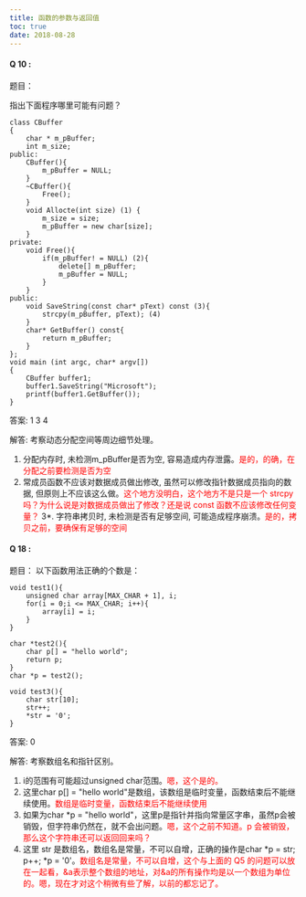```yaml
---
title: 函数的参数与返回值
toc: true
date: 2018-08-28
---
```








#### Q 10 :

题目：

指出下面程序哪里可能有问题？

```
class CBuffer
{
    char * m_pBuffer;
    int m_size;
public:
    CBuffer(){
        m_pBuffer = NULL;
    }
    ~CBuffer(){
        Free();
    }
    void Allocte(int size) (1) {
        m_size = size;
        m_pBuffer = new char[size];
    }
private:
    void Free(){
        if(m_pBuffer! = NULL) (2){
            delete[] m_pBuffer;
            m_pBuffer = NULL;
        }
    }
public:
    void SaveString(const char* pText) const (3){
        strcpy(m_pBuffer, pText); (4)
    }
    char* GetBuffer() const{
        return m_pBuffer;
    }
};
void main (int argc, char* argv[])
{
    CBuffer buffer1;
    buffer1.SaveString("Microsoft");
    printf(buffer1.GetBuffer());
}
```

答案:
1
3
4

解答:
考察动态分配空间等周边细节处理。
1. 分配内存时, 未检测m_pBuffer是否为空, 容易造成内存泄露。<span style="color:red;">是的，的确，在分配之前要检测是否为空</span>
2. 常成员函数不应该对数据成员做出修改, 虽然可以修改指针数据成员指向的数据, 但原则上不应该这么做。<span style="color:red;">这个地方没明白，这个地方不是只是一个 strcpy 吗？为什么说是对数据成员做出了修改？还是说 const 函数不应该修改任何变量？</span>
3*. 字符串拷贝时, 未检测是否有足够空间, 可能造成程序崩溃。<span style="color:red;">是的，拷贝之前，要确保有足够的空间</span>





#### Q 18 :

题目：
以下函数用法正确的个数是：
```
void test1(){
    unsigned char array[MAX_CHAR + 1], i;
    for(i = 0;i <= MAX_CHAR; i++){
        array[i] = i;
    }
}

char *test2(){
    char p[] = "hello world";
    return p;
}
char *p = test2();

void test3(){
    char str[10];
    str++;
    *str = '0';
}
```

答案:
0

解答:
考察数组名和指针区别。
1. i的范围有可能超过unsigned char范围。<span style="color:red;">嗯，这个是的。</span>
2. 这里char p[] = "hello world"是数组，该数组是临时变量，函数结束后不能继续使用。<span style="color:red;">数组是临时变量，函数结束后不能继续使用</span>
3. 如果为char *p = "hello world"，这里p是指针并指向常量区字串，虽然p会被销毁，但字符串仍然在，就不会出问题。<span style="color:red;">嗯，这个之前不知道。p 会被销毁，那么这个字符串还可以返回回来吗？</span>
4. 这里 str 是数组名，数组名是常量，不可以自增，正确的操作是char *p = str; p++; *p = '0'。<span style="color:red;">数组名是常量，不可以自增，这个与上面的 Q5 的问题可以放在一起看，&a表示整个数组的地址，对&a的所有操作均是以一个数组为单位的。嗯，现在才对这个稍微有些了解，以前的都忘记了。</span>
